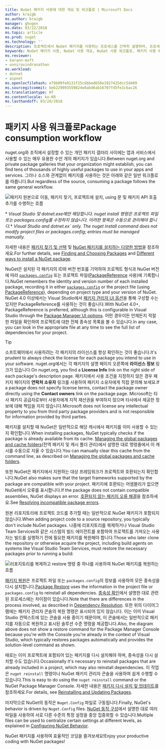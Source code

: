 ```yaml
---
title: NuGet 패키지 사용에 대한 개요 및 워크플로 | Microsoft Docs
author: kraigb
ms.author: kraigb
manager: ghogen
ms.date: 03/22/2018
ms.topic: article
ms.prod: nuget
ms.technology: ''
description: 프로젝트에서 NuGet 패키지를 사용하는 프로세스를 간략히 설명하며, 프로세스의 다른 특정 부분에 대한 링크가 포함되어 있습니다.
keywords: NuGet 패키지 사용, NuGet 사용 개요, NuGet 사용 워크플로, 패키지 사용 워크플로, 패키지 사용 개요
ms.reviewer:
- karann-msft
- unniravindranathan
ms.workload:
- dotnet
- aspnet
ms.openlocfilehash: e79b09fe8131f25c6bbed650e1927425dcc5d409
ms.sourcegitcommit: beb229893559824e8abd6ab16707fd5fe1c6ac26
ms.translationtype: HT
ms.contentlocale: ko-KR
ms.lasthandoff: 03/28/2018
---
```

# <a name="package-consumption-workflow"></a><span data-ttu-id="1772e-104">패키지 사용 워크플로</span><span class="sxs-lookup"><span data-stu-id="1772e-104">Package consumption workflow</span></span>

<span data-ttu-id="1772e-105">nuget.org와 조직에서 설정할 수 있는 개인 패키지 갤러리 사이에는 앱과 서비스에서 사용할 수 있는 매우 유용한 수만 개의 패키지가 있습니다.</span><span class="sxs-lookup"><span data-stu-id="1772e-105">Between nuget.org and private package galleries that your organization might establish, you can find tens of thousands of highly useful packages to use in your apps and services.</span></span> <span data-ttu-id="1772e-106">그러나 소스와 관계없이 패키지를 사용하는 것은 아래와 같은 일반 워크플로를 따릅니다.</span><span class="sxs-lookup"><span data-stu-id="1772e-106">But regardless of the source, consuming a package follows the same general workflow.</span></span>

![패키지 원본으로 이동, 패키지 찾기, 프로젝트에 설치, using 문 및 패키지 API 호출 추가를 수행하는 흐름](media/Overview-01-GeneralFlow.png)

<span data-ttu-id="1772e-108">\*  _Visual Studio 및 dotnet.exe에만 해당합니다. nuget install 명령은 프로젝트 파일 또는 packages.config를 수정하지 않습니다. 이러한 항목은 수동으로 관리해야 합니다._</span><span class="sxs-lookup"><span data-stu-id="1772e-108">\* _Visual Studio and dotnet.ex\` only. The nuget install command does not modify project files or packages.config; entries must be managed manually._</span></span>

<span data-ttu-id="1772e-109">자세한 내용은 [패키지 찾기 및 선택](../consume-packages/finding-and-choosing-packages.md) 및 [NuGet 패키지를 설치하는 다양한 방법](ways-to-install-a-package.md)을 참조하세요.</span><span class="sxs-lookup"><span data-stu-id="1772e-109">For further details, see [Finding and Choosing Packages](../consume-packages/finding-and-choosing-packages.md) and [Different ways to install a NuGet package](ways-to-install-a-package.md).</span></span>

<span data-ttu-id="1772e-110">NuGet은 설치된 각 패키지의 ID와 버전 번호를 기억하여 프로젝트 형식과 NuGet 버전에 따라 [`packages.config`](../reference/packages-config.md) 또는 프로젝트 파일([PackageReference](../consume-packages/package-references-in-project-files.md) 사용)에 기록합니다.</span><span class="sxs-lookup"><span data-stu-id="1772e-110">NuGet remembers the identity and version number of each installed package, recording it in either [`packages.config`](../reference/packages-config.md) or the project file (using [PackageReference](../consume-packages/package-references-in-project-files.md)), depending on project type and your version of NuGet.</span></span> <span data-ttu-id="1772e-111">NuGet 4.0 이상에서는 Visual Studio에서 [패키지 관리자 UI 옵션](../tools/package-manager-ui.md)을 통해 구성할 수는 있지만 PackageReference를 사용하는 것이 좋습니다.</span><span class="sxs-lookup"><span data-stu-id="1772e-111">With NuGet 4.0+, PackageReference is preferred, although this is configurable in Visual Studio through the [Package Manager UI options](../tools/package-manager-ui.md).</span></span> <span data-ttu-id="1772e-112">어떤 경우이든 언제든지 적절한 파일을 확인하여 프로젝트에 대한 전체 종속성 목록을 볼 수 있습니다.</span><span class="sxs-lookup"><span data-stu-id="1772e-112">In any case, you can look in the appropriate file at any time to see the full list of dependencies for your project.</span></span>

> [!Tip]
> <span data-ttu-id="1772e-113">소프트웨어에서 사용하려는 각 패키지의 라이선스를 항상 확인하는 것이 좋습니다.</span><span class="sxs-lookup"><span data-stu-id="1772e-113">It's prudent to always check the license for each package you intend to use in your software.</span></span> <span data-ttu-id="1772e-114">nuget.org에서는 각 패키지의 설명 페이지 오른쪽에 **라이선스 정보** 링크가 있습니다.</span><span class="sxs-lookup"><span data-stu-id="1772e-114">On nuget.org, you find a **License Info** link on the right side of each package's description page.</span></span> <span data-ttu-id="1772e-115">패키지에서 사용 조건을 지정하지 않은 경우 패키지 페이지의 **연락처 소유자** 링크를 사용하여 패키지 소유자에게 직접 문의해 보세요.</span><span class="sxs-lookup"><span data-stu-id="1772e-115">If a package does not specify license terms, contact the package owner directly using the **Contact owners** link on the package page.</span></span> <span data-ttu-id="1772e-116">Microsoft는 타사 패키지 공급자로부터 사용자에게 지적 재산권을 부여하지 않으며 타사에서 제공한 정보에 대해 책임을 지지 않습니다.</span><span class="sxs-lookup"><span data-stu-id="1772e-116">Microsoft does not license any intellectual property to you from third party package providers and is not responsible for information provided by third parties.</span></span>

<span data-ttu-id="1772e-117">패키지를 설치할 때 NuGet은 일반적으로 해당 캐시에서 패키지를 이미 사용할 수 있는지 확인합니다.</span><span class="sxs-lookup"><span data-stu-id="1772e-117">When installing packages, NuGet typically checks if the package is already available from its cache.</span></span> <span data-ttu-id="1772e-118">[Managing the global packages and cache folders](../consume-packages/managing-the-global-packages-and-cache-folders.md)(전역 패키지 및 캐시 폴더 관리)에서 설명한 대로 명령줄에서 이 캐시를 수동으로 지울 수 있습니다.</span><span class="sxs-lookup"><span data-stu-id="1772e-118">You can manually clear this cache from the command line, as described on [Managing the global packages and cache folders](../consume-packages/managing-the-global-packages-and-cache-folders.md).</span></span>

<span data-ttu-id="1772e-119">또한 NuGet은 패키지에서 지원하는 대상 프레임워크가 프로젝트와 호환되는지 확인합니다.</span><span class="sxs-lookup"><span data-stu-id="1772e-119">NuGet also makes sure that the target frameworks supported by the package are compatible with your project.</span></span> <span data-ttu-id="1772e-120">패키지에 호환되는 어셈블리가 없으면 NuGet에서 오류를 표시합니다.</span><span class="sxs-lookup"><span data-stu-id="1772e-120">If the package does not contain compatible assemblies, NuGet displays an error.</span></span> <span data-ttu-id="1772e-121">[호환되지 않는 패키지 오류 해결](dependency-resolution.md#resolving-incompatible-package-errors)을 참조하세요.</span><span class="sxs-lookup"><span data-stu-id="1772e-121">See [Resolving incompatible package errors](dependency-resolution.md#resolving-incompatible-package-errors).</span></span>

<span data-ttu-id="1772e-122">원본 리포지토리에 프로젝트 코드를 추가할 때는 일반적으로 NuGet 패키지가 포함되지 않습니다.</span><span class="sxs-lookup"><span data-stu-id="1772e-122">When adding project code to a source repository, you typically don't include NuGet packages.</span></span> <span data-ttu-id="1772e-123">나중에 리포지토리를 복제하거나 Visual Studio Team Services와 같은 시스템의 빌드 에이전트를 포함하여 프로젝트를 가져오는 사용자는 빌드를 실행하기 전에 필요한 패키지를 복원해야 합니다.</span><span class="sxs-lookup"><span data-stu-id="1772e-123">Those who later clone the repository or otherwise acquire the project, including build agents on systems like Visual Studio Team Services, must restore the necessary packages prior to running a build:</span></span>

![리포지토리를 복제하고 restore 명령 중 하나를 사용하여 NuGet 패키지를 복원하는 흐름](media/Overview-02-RestoreFlow.png)

<span data-ttu-id="1772e-125">[패키지 복원](../consume-packages/package-restore.md)은 프로젝트 파일 또는 `packages.config`의 정보를 사용하여 모든 종속성을 다시 설치합니다.</span><span class="sxs-lookup"><span data-stu-id="1772e-125">[Package Restore](../consume-packages/package-restore.md) uses the information in the project file or `packages.config` to reinstall all dependencies.</span></span> <span data-ttu-id="1772e-126">[종속성 확인](../consume-packages/dependency-resolution.md)에서 설명한 대로 관련된 프로세스에는 차이점이 있습니다.</span><span class="sxs-lookup"><span data-stu-id="1772e-126">Note that there are differences in the process involved, as described in [Dependency Resolution](../consume-packages/dependency-resolution.md).</span></span> <span data-ttu-id="1772e-127">또한 위의 다이어그램에는 패키지 관리자 콘솔의 복원 명령은 표시되어 있지 않습니다. 이는 이미 Visual Studio 컨텍스트에 있는 콘솔을 사용 중이기 때문이며, 이 콘솔에서는 일반적으로 패키지를 자동으로 복원하고 표시된 솔루션 수준 명령을 제공합니다.</span><span class="sxs-lookup"><span data-stu-id="1772e-127">Also, the diagram above does not show a restore command for the Package Manager Console because you're with the Console you're already in the context of Visual Studio, which typically restores packages automatically and provides the solution-level command as shown.</span></span>

<span data-ttu-id="1772e-128">때로는 이미 프로젝트에 포함되어 있는 패키지를 다시 설치해야 하며, 종속성을 다시 설치할 수도 있습니다.</span><span class="sxs-lookup"><span data-stu-id="1772e-128">Occasionally it's necessary to reinstall packages that are already included in a project, which may also reinstall dependencies.</span></span> <span data-ttu-id="1772e-129">이 작업은 `nuget reinstall` 명령이나 NuGet 패키지 관리자 콘솔을 사용하여 쉽게 수행할 수 있습니다.</span><span class="sxs-lookup"><span data-stu-id="1772e-129">This is easy to do using the `nuget reinstall` command or the NuGet Package Manager Console.</span></span> <span data-ttu-id="1772e-130">자세한 내용은 [패키지 다시 설치 및 업데이트](../consume-packages/reinstalling-and-updating-packages.md)를 참조하세요.</span><span class="sxs-lookup"><span data-stu-id="1772e-130">For details, see [Reinstalling and Updating Packages](../consume-packages/reinstalling-and-updating-packages.md).</span></span>

<span data-ttu-id="1772e-131">마지막으로 NuGet의 동작은 `Nuget.Config` 파일로 구동됩니다.</span><span class="sxs-lookup"><span data-stu-id="1772e-131">Finally, NuGet's behavior is driven by `Nuget.Config` files.</span></span> <span data-ttu-id="1772e-132">[NuGet 동작 구성](../consume-packages/configuring-nuget-behavior.md)에서 설명한 대로 여러 파일을 사용하여 서로 다른 수준의 특정 설정을 중앙 집중화할 수 있습니다.</span><span class="sxs-lookup"><span data-stu-id="1772e-132">Multiple files can be used to centralize certain settings at different levels, as explained in [Configuring NuGet Behavior](../consume-packages/configuring-nuget-behavior.md).</span></span>

<span data-ttu-id="1772e-133">NuGet 패키지를 사용하여 효율적인 코딩을 즐겨보세요!</span><span class="sxs-lookup"><span data-stu-id="1772e-133">Enjoy your productive coding with NuGet packages!</span></span>
